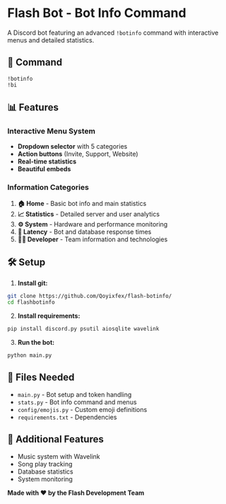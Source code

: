 # Flash Bot - Bot Info Command

A Discord bot featuring an advanced `!botinfo` command with interactive menus and detailed statistics.

## 🎯 Command
```
!botinfo
!bi
```

## 📊 Features

### Interactive Menu System
- **Dropdown selector** with 5 categories
- **Action buttons** (Invite, Support, Website)
- **Real-time statistics**
- **Beautiful embeds**

### Information Categories

1. **🏠 Home** - Basic bot info and main statistics
2. **📈 Statistics** - Detailed server and user analytics  
3. **⚙️ System** - Hardware and performance monitoring
4. **📡 Latency** - Bot and database response times
5. **👨‍💻 Developer** - Team information and technologies

## 🛠️ Setup

1. **Install git:**
```bash
git clone https://github.com/Qoyixfex/flash-botinfo/
cd flashbotinfo
```

2. **Install requirements:**
```bash
pip install discord.py psutil aiosqlite wavelink
```

3. **Run the bot:**
```bash
python main.py
```

## 📁 Files Needed
- `main.py` - Bot setup and token handling
- `stats.py` - Bot info command and menus  
- `config/emojis.py` - Custom emoji definitions
- `requirements.txt` - Dependencies

## 🎵 Additional Features
- Music system with Wavelink
- Song play tracking
- Database statistics
- System monitoring


**Made with ❤️ by the Flash Development Team**
